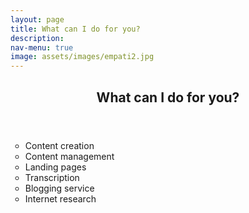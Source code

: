 ```yaml
---
layout: page
title: What can I do for you?
description: 
nav-menu: true
image: assets/images/empati2.jpg
---
```

<!-- Main -->
<div id="main">
<div class="inner">
     <header>
       <h2>What can I do for you?</h2>
     </header>
     <ul type = "circle">
       <li>Content creation</li>
       <li>Content management</li>
       <li>Landing pages</li>
       <li>Transcription</li>
       <li>Blogging service</li>
       <li>Internet research</li>
     </ul>
</div>



